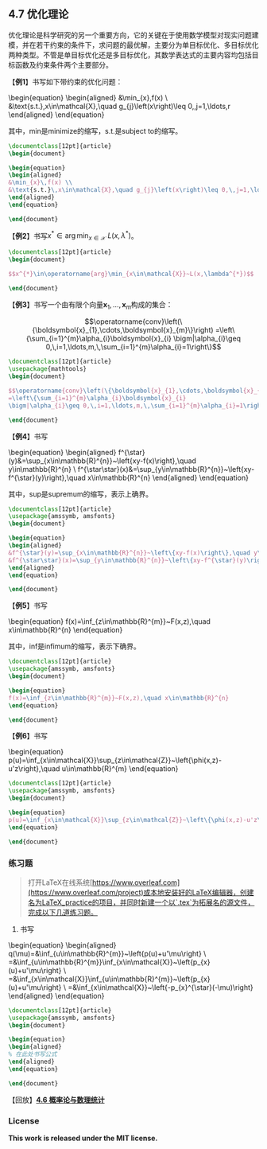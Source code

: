 ## 4.7 优化理论

优化理论是科学研究的另一个重要方向，它的关键在于使用数学模型对现实问题建模，并在若干约束的条件下，求问题的最优解，主要分为单目标优化、多目标优化两种类型。不管是单目标优化还是多目标优化，其数学表达式的主要内容均包括目标函数及约束条件两个主要部分。

【**例1**】书写如下带约束的优化问题：

\begin{equation}
\begin{aligned}
&\min_{x}\,f(x) \\
&\text{s.t.}\,x\in\mathcal{X},\quad g_{j}\left(x\right)\leq 0,\,j=1,\ldots,r
\end{aligned}
\end{equation}

其中，min是minimize的缩写，s.t.是subject to的缩写。

```tex
\documentclass[12pt]{article}
\begin{document}

\begin{equation}
\begin{aligned}
&\min_{x}\,f(x) \\
&\text{s.t.}\,x\in\mathcal{X},\quad g_{j}\left(x\right)\leq 0,\,j=1,\ldots,r
\end{aligned}
\end{equation}

\end{document}
```

【**例2**】书写$x^{*}\in\operatorname{arg}\min_{x\in\mathcal{X}}~L(x,\lambda^{*})$。

```tex
\documentclass[12pt]{article}
\begin{document}

$$x^{*}\in\operatorname{arg}\min_{x\in\mathcal{X}}~L(x,\lambda^{*})$$

\end{document}
```

【**例3**】书写一个由有限个向量$\boldsymbol{x}_{1},\ldots,\boldsymbol{x}_{m}$构成的集合：

$$\operatorname{conv}\left(\{\boldsymbol{x}_{1},\cdots,\boldsymbol{x}_{m}\}\right)
=\left\{\sum_{i=1}^{m}\alpha_{i}\boldsymbol{x}_{i}
\bigm|\alpha_{i}\geq 0,\,i=1,\ldots,m,\,\sum_{i=1}^{m}\alpha_{i}=1\right\}$$

```tex
\documentclass[12pt]{article}
\usepackage{mathtools}
\begin{document}

$$\operatorname{conv}\left(\{\boldsymbol{x}_{1},\cdots,\boldsymbol{x}_{m}\}\right)
=\left\{\sum_{i=1}^{m}\alpha_{i}\boldsymbol{x}_{i}
\bigm|\alpha_{i}\geq 0,\,i=1,\ldots,m,\,\sum_{i=1}^{m}\alpha_{i}=1\right\}$$

\end{document}
```

【**例4**】书写

\begin{equation}
\begin{aligned}
f^{\star}(y)&=\sup_{x\in\mathbb{R}^{n}}~\left\{xy-f(x)\right\},\quad y\in\mathbb{R}^{n} \\
f^{\star\star}(x)&=\sup_{y\in\mathbb{R}^{n}}~\left\{xy-f^{\star}(y)\right\},\quad x\in\mathbb{R}^{n}
\end{aligned}
\end{equation}

其中，sup是supremum的缩写，表示上确界。

```tex
\documentclass[12pt]{article}
\usepackage{amssymb, amsfonts}
\begin{document}

\begin{equation}
\begin{aligned}
&f^{\star}(y)=\sup_{x\in\mathbb{R}^{n}}~\left\{xy-f(x)\right\},\quad y\in\mathbb{R}^{n} \\
&f^{\star\star}(x)=\sup_{y\in\mathbb{R}^{n}}~\left\{xy-f^{\star}(y)\right\},\quad x\in\mathbb{R}^{n}
\end{aligned}
\end{equation}

\end{document}
```

【**例5**】书写

\begin{equation}
f(x)=\inf_{z\in\mathbb{R}^{m}}~F(x,z),\quad x\in\mathbb{R}^{n}
\end{equation}

其中，inf是infimum的缩写，表示下确界。

```tex
\documentclass[12pt]{article}
\usepackage{amssymb, amsfonts}
\begin{document}

\begin{equation}
f(x)=\inf_{z\in\mathbb{R}^{m}}~F(x,z),\quad x\in\mathbb{R}^{n}
\end{equation}

\end{document}
```

【**例6**】书写

\begin{equation}
p(u)=\inf_{x\in\mathcal{X}}\sup_{z\in\mathcal{Z}}~\left\{\phi(x,z)-u'z\right\},\quad u\in\mathbb{R}^{m}
\end{equation}

```tex
\documentclass[12pt]{article}
\usepackage{amssymb, amsfonts}
\begin{document}

\begin{equation}
p(u)=\inf_{x\in\mathcal{X}}\sup_{z\in\mathcal{Z}}~\left\{\phi(x,z)-u'z\right\},\quad u\in\mathbb{R}^{m}
\end{equation}

\end{document}
```

### 练习题

> 打开LaTeX在线系统[https://www.overleaf.com](https://www.overleaf.com/project)或本地安装好的LaTeX编辑器，创建名为LaTeX_practice的项目，并同时新建一个以`.tex`为拓展名的源文件，完成以下几道练习题。

1. 书写

\begin{equation}
\begin{aligned}
q(\mu)=&\inf_{u\in\mathbb{R}^{m}}~\left\{p(u)+u'\mu\right\} \\
=&\inf_{u\in\mathbb{R}^{m}}\inf_{x\in\mathcal{X}}~\left\{p_{x}(u)+u'\mu\right\} \\
=&\inf_{x\in\mathcal{X}}\inf_{u\in\mathbb{R}^{m}}~\left\{p_{x}(u)+u'\mu\right\} \\
=&\inf_{x\in\mathcal{X}}~\left\{-p_{x}^{\star}(-\mu)\right\}
\end{aligned}
\end{equation}

```tex
\documentclass[12pt]{article}
\usepackage{amssymb, amsfonts}
\begin{document}

\begin{equation}
\begin{aligned}
% 在此处书写公式
\end{aligned}
\end{equation}

\end{document}
```


【回放】[**4.6 概率论与数理统计**](https://nbviewer.jupyter.org/github/xinychen/latex-cookbook/blob/main/chapter-4/section6.ipynb)

### License

<div class="alert alert-block alert-danger">
<b>This work is released under the MIT license.</b>
</div>
